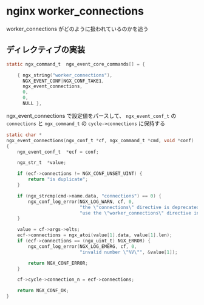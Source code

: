 # nginx worker_connections

worker_connections がどのように扱われているのかを追う

## ディレクティブの実装

```c
static ngx_command_t  ngx_event_core_commands[] = {

    { ngx_string("worker_connections"),
      NGX_EVENT_CONF|NGX_CONF_TAKE1,
      ngx_event_connections,
      0,
      0,
      NULL },
```

ngx_event_connections で設定値をパースして、 `ngx_event_conf_t` の `connections` と `ngx_command_t` の `cycle->connections` に保持する

```c
static char *
ngx_event_connections(ngx_conf_t *cf, ngx_command_t *cmd, void *conf)
{
    ngx_event_conf_t  *ecf = conf;

    ngx_str_t  *value;

    if (ecf->connections != NGX_CONF_UNSET_UINT) {
        return "is duplicate";
    }

    if (ngx_strcmp(cmd->name.data, "connections") == 0) {
        ngx_conf_log_error(NGX_LOG_WARN, cf, 0,
                           "the \"connections\" directive is deprecated, "
                           "use the \"worker_connections\" directive instead");
    }

    value = cf->args->elts;
    ecf->connections = ngx_atoi(value[1].data, value[1].len);
    if (ecf->connections == (ngx_uint_t) NGX_ERROR) {
        ngx_conf_log_error(NGX_LOG_EMERG, cf, 0,
                           "invalid number \"%V\"", &value[1]);

        return NGX_CONF_ERROR;
    }

    cf->cycle->connection_n = ecf->connections;

    return NGX_CONF_OK;
}
```